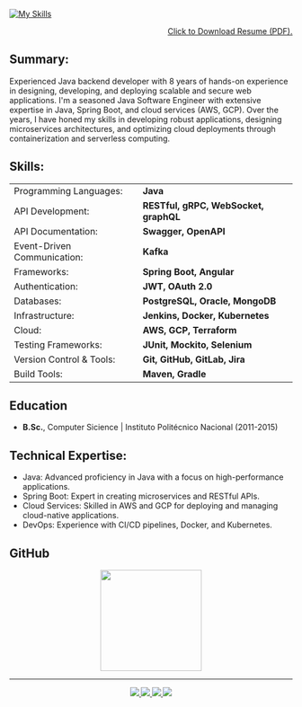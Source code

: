[![My Skills](https://skillicons.dev/icons?i=java,spring,aws,idea&theme=dark)](https://skillicons.dev)

<p align="right">
<a href="Resume-Carlos-Dario-Castaneda-Mendoza.pdf" class="button" download>Click to Download Resume (PDF).</a>
</p>

## Summary:
Experienced Java backend developer with 8 years of hands-on experience in designing, developing, and deploying scalable and secure web applications. I'm a seasoned Java Software Engineer with extensive expertise in Java, Spring Boot, and cloud services (AWS, GCP). Over the years, I have honed my skills in developing robust applications, designing microservices architectures, and optimizing cloud deployments through containerization and serverless computing.

## Skills:
|     |     |
|:----|:----|
|Programming Languages:| **Java**|
|API Development:| **RESTful, gRPC, WebSocket, graphQL**|
|API Documentation:| **Swagger, OpenAPI**|
|Event-Driven Communication:| **Kafka**|
|Frameworks:| **Spring Boot, Angular**|
|Authentication:| **JWT, OAuth 2.0**|
|Databases:| **PostgreSQL, Oracle, MongoDB**|
|Infrastructure:| **Jenkins, Docker, Kubernetes**|
|Cloud:| **AWS, GCP, Terraform**|
|Testing Frameworks:| **JUnit, Mockito, Selenium**|
|Version Control & Tools:| **Git, GitHub, GitLab, Jira**|
|Build Tools:| **Maven, Gradle**|

## Education			        		
- **B.Sc.**, Computer Sicience | Instituto Politécnico Nacional (2011-2015)

## Technical Expertise:
- Java: Advanced proficiency in Java with a focus on high-performance applications.
- Spring Boot: Expert in creating microservices and RESTful APIs.
- Cloud Services: Skilled in AWS and GCP for deploying and managing cloud-native applications.
- DevOps: Experience with CI/CD pipelines, Docker, and Kubernetes.

## GitHub
<p align="center">
<a href="https://github.com/DarioCM">
  <img height="180em" src="https://github-readme-stats-eight-theta.vercel.app/api/top-langs/?username=DarioCM&layout=compact&langs_count=8&theme=nord"/>
</a>
</p>


<hr>

<div class="footer border-top border-gray-light mt-5 pt-3 text-right text-gray" id="badges" align="center"><small>
  <a href="https://www.linkedin.com/in/carlos-dario-castaneda-mendoza/">
    <img src="https://img.shields.io/badge/Linkedin-0077B5?style=for-the-badge&logo=Linkedin&logoColor=ffffff">
  </a>
  <a href="mailto:dario20049@gmail.com">
    <img src="https://img.shields.io/badge/Gmail-D44638?style=for-the-badge&logo=gmail&logoColor=ffffff">
  </a>
  <a href="https://medium.com/@dario_85947">
    <img src="https://img.shields.io/badge/Medium-000000?style=for-the-badge&logo=Medium">
  </a>
  <a href="https://leetcode.com/u/DarioCM/">
    <img src="https://img.shields.io/badge/LeetCode-000000?style=for-the-badge&logo=LeetCode&logoColor=#d16c06">
  </a>
  <!-- <a href="https://github.com/DarioCM/">
    <img src="https://img.shields.io/badge/GitHub-000000?style=for-the-badge&logo=GitHub&logoColor=#d16c06">
  </a> -->
</small>
</div>

